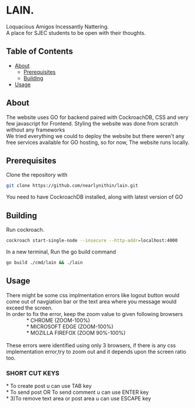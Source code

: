 # LAIN.
Loquacious Amigos Incessantly Nattering.<br>
A place for SJEC students to be open with their thoughts.

## Table of Contents
- [About](#about)
  - [Prerequisites](#prerequisites)
  - [Building](#building)
- [Usage](#usage)

## About
The website uses GO for backend paired with CockroachDB, CSS and very few javascript for Frontend. Styling the website was done from scratch without any frameworks<br>
We tried everything we could to deploy the website but there weren't any free services available for GO hosting, so for now, The website runs locally.


## Prerequisites
Clone the repository with
```bash
git clone https://github.com/nearlynithin/lain.git
```
You need to have CockroachDB installed, along with latest version of GO

## Building
Run cockroach.
```bash
cockroach start-single-node --insecure --http-addr=localhost:4000
```
In a new terminal, Run the go build command
```bash
go build ./cmd/lain && ./lain
```

## Usage
<P>There might be some css implmentation errors like logout button would come out of navgiation bar or the text area where you message would exceed the screen.  <br>In order to fix the error, keep the zoom value to given following browsers <br>&nbsp &nbsp &nbsp &nbsp &nbsp &nbsp &nbsp * CHROME (ZOOM-100%) <BR> &nbsp &nbsp &nbsp &nbsp &nbsp &nbsp &nbsp * MICROSOFT EDGE (ZOOM-100%) <BR> &nbsp &nbsp &nbsp &nbsp &nbsp &nbsp &nbsp * MOZILLA FIREFOX (ZOOM 90%-100%)<BR> &nbsp &nbsp &nbsp &nbsp &nbsp &nbsp <br> These errors were identified using only 3 browsers, if there is any css implementation error,try to zoom out and it depends upon the screen ratio too. </P> 
<h3>SHORT CUT KEYS</h3>
* To create post u can use TAB key <br> * To send post OR To send comment u can use ENTER key <BR> * 3)To remove text area or post area u can use ESCAPE key
